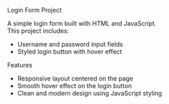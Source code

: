Login Form Project

A simple login form built with HTML and JavaScript.  
This project includes:
- Username and password input fields
- Styled login button with hover effect

Features

- Responsive layout centered on the page
- Smooth hover effect on the login button
- Clean and modern design using JavaScript styling

